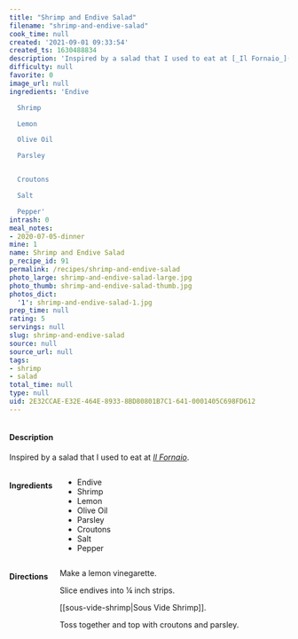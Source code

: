 ```yaml
---
title: "Shrimp and Endive Salad"
filename: "shrimp-and-endive-salad"
cook_time: null
created: '2021-09-01 09:33:54'
created_ts: 1630488834
description: 'Inspired by a salad that I used to eat at [_Il Fornaio_](https://www.ilfornaio.com/). '
difficulty: null
favorite: 0
image_url: null
ingredients: 'Endive

  Shrimp

  Lemon

  Olive Oil

  Parsley


  Croutons

  Salt

  Pepper'
intrash: 0
meal_notes:
- 2020-07-05-dinner
mine: 1
name: Shrimp and Endive Salad
p_recipe_id: 91
permalink: /recipes/shrimp-and-endive-salad
photo_large: shrimp-and-endive-salad-large.jpg
photo_thumb: shrimp-and-endive-salad-thumb.jpg
photos_dict:
  '1': shrimp-and-endive-salad-1.jpg
prep_time: null
rating: 5
servings: null
slug: shrimp-and-endive-salad
source: null
source_url: null
tags:
- shrimp
- salad
total_time: null
type: null
uid: 2E32CCAE-E32E-464E-8933-8BD80801B7C1-641-0001405C698FD612
---
```

<div class="large-8 medium-7 columns" id="writeup">		<div id="description"><h4>Description</h4>
<div class="box box-description content"><p>Inspired by a salad that I used to eat at <a href="https://www.ilfornaio.com/"><em>Il Fornaio</em></a>.</p>
</div></div>	</div><!-- #writeup -->
</div><!-- #row-one -->
<div class="row" id="row-two">	<div class="medium-4 small-5 columns" id="ingredients"><h4>Ingredients</h4><div class="box box-ingredients content"><ul>
<li>Endive</li>
<li>Shrimp</li>
<li>Lemon</li>
<li>Olive Oil</li>
<li>Parsley</li>
<li>Croutons</li>
<li>Salt</li>
<li>Pepper</li>
</ul>
</div>	</div>	<div class="medium-6 small-7 columns" id="directions"><h4>Directions</h4><div class="box box-directions content"><p>Make a lemon vinegarette.</p>
<p>Slice endives into ¼ inch strips.</p>
<p>[[sous-vide-shrimp|Sous Vide Shrimp]].</p>
<p>Toss together and top with croutons and parsley.</p>
</div>	</div>